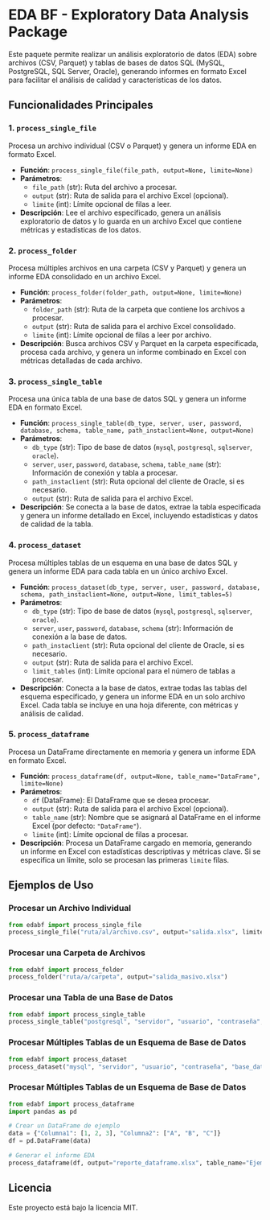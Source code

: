 
# EDA BF - Exploratory Data Analysis Package

Este paquete permite realizar un análisis exploratorio de datos (EDA) sobre archivos (CSV, Parquet) y tablas de bases de datos SQL (MySQL, PostgreSQL, SQL Server, Oracle), generando informes en formato Excel para facilitar el análisis de calidad y características de los datos.

## Funcionalidades Principales

### 1. `process_single_file`
Procesa un archivo individual (CSV o Parquet) y genera un informe EDA en formato Excel.

- **Función**: `process_single_file(file_path, output=None, limite=None)`
- **Parámetros**:
  - `file_path` (str): Ruta del archivo a procesar.
  - `output` (str): Ruta de salida para el archivo Excel (opcional).
  - `limite` (int): Límite opcional de filas a leer.
- **Descripción**: Lee el archivo especificado, genera un análisis exploratorio de datos y lo guarda en un archivo Excel que contiene métricas y estadísticas de los datos.

### 2. `process_folder`
Procesa múltiples archivos en una carpeta (CSV y Parquet) y genera un informe EDA consolidado en un archivo Excel.

- **Función**: `process_folder(folder_path, output=None, limite=None)`
- **Parámetros**:
  - `folder_path` (str): Ruta de la carpeta que contiene los archivos a procesar.
  - `output` (str): Ruta de salida para el archivo Excel consolidado.
  - `limite` (int): Límite opcional de filas a leer por archivo.
- **Descripción**: Busca archivos CSV y Parquet en la carpeta especificada, procesa cada archivo, y genera un informe combinado en Excel con métricas detalladas de cada archivo.

### 3. `process_single_table`
Procesa una única tabla de una base de datos SQL y genera un informe EDA en formato Excel.

- **Función**: `process_single_table(db_type, server, user, password, database, schema, table_name, path_instaclient=None, output=None)`
- **Parámetros**:
  - `db_type` (str): Tipo de base de datos (`mysql`, `postgresql`, `sqlserver`, `oracle`).
  - `server`, `user`, `password`, `database`, `schema`, `table_name` (str): Información de conexión y tabla a procesar.
  - `path_instaclient` (str): Ruta opcional del cliente de Oracle, si es necesario.
  - `output` (str): Ruta de salida para el archivo Excel.
- **Descripción**: Se conecta a la base de datos, extrae la tabla especificada y genera un informe detallado en Excel, incluyendo estadísticas y datos de calidad de la tabla.

### 4. `process_dataset`
Procesa múltiples tablas de un esquema en una base de datos SQL y genera un informe EDA para cada tabla en un único archivo Excel.

- **Función**: `process_dataset(db_type, server, user, password, database, schema, path_instaclient=None, output=None, limit_tables=5)`
- **Parámetros**:
  - `db_type` (str): Tipo de base de datos (`mysql`, `postgresql`, `sqlserver`, `oracle`).
  - `server`, `user`, `password`, `database`, `schema` (str): Información de conexión a la base de datos.
  - `path_instaclient` (str): Ruta opcional del cliente de Oracle, si es necesario.
  - `output` (str): Ruta de salida para el archivo Excel.
  - `limit_tables` (int): Límite opcional para el número de tablas a procesar.
- **Descripción**: Conecta a la base de datos, extrae todas las tablas del esquema especificado, y genera un informe EDA en un solo archivo Excel. Cada tabla se incluye en una hoja diferente, con métricas y análisis de calidad.

### 5. `process_dataframe`
Procesa un DataFrame directamente en memoria y genera un informe EDA en formato Excel.

- **Función**: `process_dataframe(df, output=None, table_name="DataFrame", limite=None)`
- **Parámetros**:
  - `df` (DataFrame): El DataFrame que se desea procesar.
  - `output` (str): Ruta de salida para el archivo Excel (opcional).
  - `table_name` (str): Nombre que se asignará al DataFrame en el informe Excel (por defecto: `"DataFrame"`).
  - `limite` (int): Límite opcional de filas a procesar.
- **Descripción**: Procesa un DataFrame cargado en memoria, generando un informe en Excel con estadísticas descriptivas y métricas clave. Si se especifica un límite, solo se procesan las primeras `limite` filas.


## Ejemplos de Uso

### Procesar un Archivo Individual
```python
from edabf import process_single_file
process_single_file("ruta/al/archivo.csv", output="salida.xlsx", limite=1000)
```

### Procesar una Carpeta de Archivos
```python
from edabf import process_folder
process_folder("ruta/a/carpeta", output="salida_masivo.xlsx")
```

### Procesar una Tabla de una Base de Datos
```python
from edabf import process_single_table
process_single_table("postgresql", "servidor", "usuario", "contraseña", "base_datos", "esquema", "nombre_tabla", output="salida_table.xlsx")
```

### Procesar Múltiples Tablas de un Esquema de Base de Datos
```python
from edabf import process_dataset
process_dataset("mysql", "servidor", "usuario", "contraseña", "base_datos", "esquema", output="salida_dataset.xlsx")
```

### Procesar Múltiples Tablas de un Esquema de Base de Datos
```python
from edabf import process_dataframe
import pandas as pd

# Crear un DataFrame de ejemplo
data = {"Columna1": [1, 2, 3], "Columna2": ["A", "B", "C"]}
df = pd.DataFrame(data)

# Generar el informe EDA
process_dataframe(df, output="reporte_dataframe.xlsx", table_name="Ejemplo", limite=10)
```
## Licencia
Este proyecto está bajo la licencia MIT.
